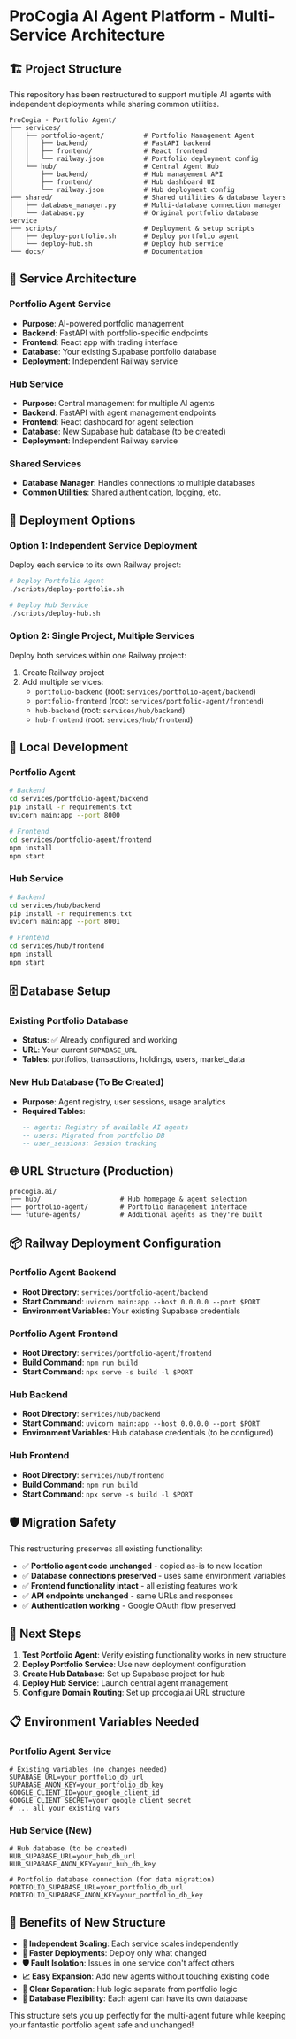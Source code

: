 # ProCogia AI Agent Platform - Multi-Service Architecture

## 🏗️ Project Structure

This repository has been restructured to support multiple AI agents with independent deployments while sharing common utilities.

```
ProCogia - Portfolio Agent/
├── services/
│   ├── portfolio-agent/          # Portfolio Management Agent
│   │   ├── backend/              # FastAPI backend
│   │   ├── frontend/             # React frontend  
│   │   └── railway.json          # Portfolio deployment config
│   └── hub/                      # Central Agent Hub
│       ├── backend/              # Hub management API
│       ├── frontend/             # Hub dashboard UI
│       └── railway.json          # Hub deployment config
├── shared/                       # Shared utilities & database layers
│   ├── database_manager.py       # Multi-database connection manager
│   └── database.py               # Original portfolio database service
├── scripts/                      # Deployment & setup scripts
│   ├── deploy-portfolio.sh       # Deploy portfolio agent
│   └── deploy-hub.sh             # Deploy hub service
└── docs/                         # Documentation
```

## 🎯 Service Architecture

### Portfolio Agent Service
- **Purpose**: AI-powered portfolio management
- **Backend**: FastAPI with portfolio-specific endpoints
- **Frontend**: React app with trading interface
- **Database**: Your existing Supabase portfolio database
- **Deployment**: Independent Railway service

### Hub Service  
- **Purpose**: Central management for multiple AI agents
- **Backend**: FastAPI with agent management endpoints
- **Frontend**: React dashboard for agent selection
- **Database**: New Supabase hub database (to be created)
- **Deployment**: Independent Railway service

### Shared Services
- **Database Manager**: Handles connections to multiple databases
- **Common Utilities**: Shared authentication, logging, etc.

## 🚀 Deployment Options

### Option 1: Independent Service Deployment

Deploy each service to its own Railway project:

```bash
# Deploy Portfolio Agent
./scripts/deploy-portfolio.sh

# Deploy Hub Service  
./scripts/deploy-hub.sh
```

### Option 2: Single Project, Multiple Services

Deploy both services within one Railway project:

1. Create Railway project
2. Add multiple services:
   - `portfolio-backend` (root: `services/portfolio-agent/backend`)
   - `portfolio-frontend` (root: `services/portfolio-agent/frontend`)
   - `hub-backend` (root: `services/hub/backend`)
   - `hub-frontend` (root: `services/hub/frontend`)

## 🔧 Local Development

### Portfolio Agent
```bash
# Backend
cd services/portfolio-agent/backend
pip install -r requirements.txt
uvicorn main:app --port 8000

# Frontend
cd services/portfolio-agent/frontend  
npm install
npm start
```

### Hub Service
```bash
# Backend
cd services/hub/backend
pip install -r requirements.txt
uvicorn main:app --port 8001

# Frontend
cd services/hub/frontend
npm install  
npm start
```

## 🗄️ Database Setup

### Existing Portfolio Database
- **Status**: ✅ Already configured and working
- **URL**: Your current `SUPABASE_URL`
- **Tables**: portfolios, transactions, holdings, users, market_data

### New Hub Database (To Be Created)
- **Purpose**: Agent registry, user sessions, usage analytics
- **Required Tables**:
  ```sql
  -- agents: Registry of available AI agents
  -- users: Migrated from portfolio DB  
  -- user_sessions: Session tracking
  ```

## 🌐 URL Structure (Production)

```
procogia.ai/
├── hub/                    # Hub homepage & agent selection
├── portfolio-agent/        # Portfolio management interface
└── future-agents/          # Additional agents as they're built
```

## 📦 Railway Deployment Configuration

### Portfolio Agent Backend
- **Root Directory**: `services/portfolio-agent/backend`
- **Start Command**: `uvicorn main:app --host 0.0.0.0 --port $PORT`
- **Environment Variables**: Your existing Supabase credentials

### Portfolio Agent Frontend  
- **Root Directory**: `services/portfolio-agent/frontend`
- **Build Command**: `npm run build`
- **Start Command**: `npx serve -s build -l $PORT`

### Hub Backend
- **Root Directory**: `services/hub/backend`  
- **Start Command**: `uvicorn main:app --host 0.0.0.0 --port $PORT`
- **Environment Variables**: Hub database credentials (to be configured)

### Hub Frontend
- **Root Directory**: `services/hub/frontend`
- **Build Command**: `npm run build`  
- **Start Command**: `npx serve -s build -l $PORT`

## 🛡️ Migration Safety

This restructuring preserves all existing functionality:

- ✅ **Portfolio agent code unchanged** - copied as-is to new location
- ✅ **Database connections preserved** - uses same environment variables
- ✅ **Frontend functionality intact** - all existing features work
- ✅ **API endpoints unchanged** - same URLs and responses
- ✅ **Authentication working** - Google OAuth flow preserved

## 🚀 Next Steps

1. **Test Portfolio Agent**: Verify existing functionality works in new structure
2. **Deploy Portfolio Service**: Use new deployment configuration  
3. **Create Hub Database**: Set up Supabase project for hub
4. **Deploy Hub Service**: Launch central agent management
5. **Configure Domain Routing**: Set up procogia.ai URL structure

## 📋 Environment Variables Needed

### Portfolio Agent Service
```env
# Existing variables (no changes needed)
SUPABASE_URL=your_portfolio_db_url
SUPABASE_ANON_KEY=your_portfolio_db_key
GOOGLE_CLIENT_ID=your_google_client_id
GOOGLE_CLIENT_SECRET=your_google_client_secret
# ... all your existing vars
```

### Hub Service (New)
```env
# Hub database (to be created)
HUB_SUPABASE_URL=your_hub_db_url
HUB_SUPABASE_ANON_KEY=your_hub_db_key

# Portfolio database connection (for data migration)
PORTFOLIO_SUPABASE_URL=your_portfolio_db_url  
PORTFOLIO_SUPABASE_ANON_KEY=your_portfolio_db_key
```

## 🎉 Benefits of New Structure

- **🔀 Independent Scaling**: Each service scales independently
- **🚀 Faster Deployments**: Deploy only what changed
- **🛡️ Fault Isolation**: Issues in one service don't affect others  
- **📈 Easy Expansion**: Add new agents without touching existing code
- **🎯 Clear Separation**: Hub logic separate from portfolio logic
- **💾 Database Flexibility**: Each agent can have its own database

This structure sets you up perfectly for the multi-agent future while keeping your fantastic portfolio agent safe and unchanged! 